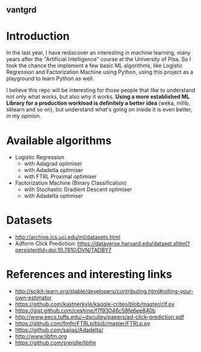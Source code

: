 ## vantgrd

# Introduction

In the last year, I have rediscover an interesting in machine learning,
many years after the "Artificial Intelligence" course at the University
of Pisa. So I took the chance the implement a few basic ML algorithms,
like Logistic Regression and Factorization Machine using Python, using
this project as a playground to learn Python as well.

I believe this repo will be interesting for those people that like to
understand not only what works, but also why it works. **Using a more
established ML Library for a production workload is definitely a better
idea** (weka, mllib, sklearn and so on), but understand what's going on
inside it is even better, in my opinion.

# Available algorithms
- Logistic Regression
    * with Adagrad optimiser
    * with Adadelta optimiser
    * with FTRL Proximal optimiser
- Factorization Machine (Binary Classification)
    * with Stochastic Gradient Descent optimiser
    * with Adadelta optimiser

# Datasets

- http://archive.ics.uci.edu/ml/datasets.html
- Adform Click Prediction: https://dataverse.harvard.edu/dataset.xhtml?persistentId=doi:10.7910/DVN/TADBY7

# References and interesting links

- http://scikit-learn.org/stable/developers/contributing.html#rolling-your-own-estimator
- https://github.com/kastnerkyle/kaggle-criteo/blob/master/clf.py
- https://gist.github.com/ceshine/f7f93046c58fe6ee840b
- http://www.eecs.tufts.edu/~dsculley/papers/ad-click-prediction.pdf
- https://github.com/fmfn/FTRLp/blob/master/FTRLp.py
- https://github.com/saiias/Adadelta/
- http://www.libfm.org
- https://github.com/srendle/libfm